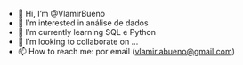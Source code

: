 - 👋 Hi, I’m @VlamirBueno
- 👀 I’m interested in análise de dados
- 🌱 I’m currently learning SQL e Python
- 💞️ I’m looking to collaborate on ...
- 📫 How to reach me: por email (vlamir.abueno@gmail.com)

<!---
VlamirBueno/VlamirBueno is a ✨ special ✨ repository because its `README.md` (this file) appears on your GitHub profile.
You can click the Preview link to take a look at your changes.
--->
